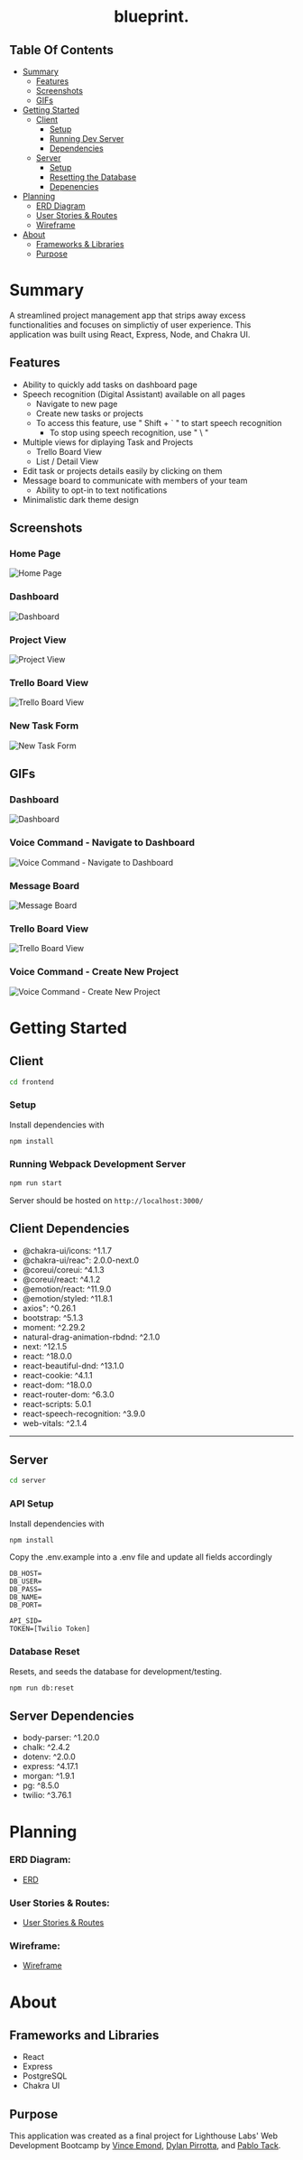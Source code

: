 <h1 align="center">blueprint.</h1>

## Table Of Contents

- [Summary](#summary)
  - [Features](#features)
  - [Screenshots](#screenshots)
  - [GIFs](#gifs)
- [Getting Started](#getting-started)
  - [Client](#client)
    - [Setup](#setup)
    - [Running Dev Server](#running-webpack-development-server)
    - [Dependencies](#client-dependencies)
  - [Server](#server)
    - [Setup](#api-setup)
    - [Resetting the Database](#database-reset)
    - [Depenencies](#server-dependencies)
- [Planning](#planning)
  - [ERD Diagram](#erd-diagram)
  - [User Stories & Routes](#user-stories--routes)
  - [Wireframe](#wireframe)
- [About](#about)
  - [Frameworks & Libraries](#frameworks-and-libraries)
  - [Purpose](#purpose)

# Summary

A streamlined project management app that strips away excess functionalities and focuses on simplictiy of user experience. This application was built using React, Express, Node, and Chakra UI.

## Features

- Ability to quickly add tasks on dashboard page
- Speech recognition (Digital Assistant) available on all pages
  - Navigate to new page
  - Create new tasks or projects
  - To access this feature, use " Shift + ` " to start speech recognition
    - To stop using speech recognition, use " \ "
- Multiple views for diplaying Task and Projects
  - Trello Board View
  - List / Detail View
- Edit task or projects details easily by clicking on them
- Message board to communicate with members of your team
  - Ability to opt-in to text notifications
- Minimalistic dark theme design

## Screenshots

### Home Page

![Home Page](./screenshots/Home-Page.png)

### Dashboard

![Dashboard](./screenshots/Dashboard.png)

### Project View

![Project View](./screenshots/Project-View.png)

### Trello Board View

![Trello Board View](./screenshots/Trello-Board-View.png)

### New Task Form

![New Task Form](./screenshots/New-Task-Form.png)

## GIFs

### Dashboard

![Dashboard](./screenshots/GIFs/Dashboard.gif)

### Voice Command - Navigate to Dashboard

![Voice Command - Navigate to Dashboard](./screenshots/GIFs/Voice-Command-Dashboard.gif)

### Message Board

![Message Board](./screenshots/GIFs/Message-Board.gif)

### Trello Board View

![Trello Board View](./screenshots/GIFs/Trello-Board.gif)

### Voice Command - Create New Project

![Voice Command - Create New Project](./screenshots/GIFs/Voice-Command-New-Project.gif)

# Getting Started

## **Client**

```sh
cd frontend
```

### Setup

Install dependencies with

```sh
npm install
```

### Running Webpack Development Server

```sh
npm run start
```

Server should be hosted on `http://localhost:3000/`

## Client Dependencies

- @chakra-ui/icons: ^1.1.7
- @chakra-ui/reac": 2.0.0-next.0
- @coreui/coreui: ^4.1.3
- @coreui/react: ^4.1.2
- @emotion/react: ^11.9.0
- @emotion/styled: ^11.8.1
- axios": ^0.26.1
- bootstrap: ^5.1.3
- moment: ^2.29.2
- natural-drag-animation-rbdnd: ^2.1.0
- next: ^12.1.5
- react: ^18.0.0
- react-beautiful-dnd: ^13.1.0
- react-cookie: ^4.1.1
- react-dom: ^18.0.0
- react-router-dom: ^6.3.0
- react-scripts: 5.0.1
- react-speech-recognition: ^3.9.0
- web-vitals: ^2.1.4

---

## **Server**

```sh
cd server
```

### API Setup

Install dependencies with

```sh
npm install
```

Copy the .env.example into a .env file and update all fields accordingly

```env
DB_HOST=
DB_USER=
DB_PASS=
DB_NAME=
DB_PORT=

API_SID=
TOKEN=[Twilio Token]
```

### Database Reset

Resets, and seeds the database for development/testing.

```sh
npm run db:reset
```

## Server Dependencies

- body-parser: ^1.20.0
- chalk: ^2.4.2
- dotenv: ^2.0.0
- express: ^4.17.1
- morgan: ^1.9.1
- pg: ^8.5.0
- twilio: ^3.76.1

# Planning

### ERD Diagram:

- [ERD](https://github.com/VinceEmond/LHL-Final-Project/blob/main/planning/ERD/ERD_Final_Project_v06.png?raw=true)

### User Stories & Routes:

- [User Stories & Routes](https://github.com/VinceEmond/LHL-Final-Project/blob/main/planning/user%20stories.md)

### Wireframe:

- [Wireframe](https://github.com/VinceEmond/LHL-Final-Project/blob/main/planning/Wireframe/Wireframe.md)

# About

## Frameworks and Libraries

- React
- Express
- PostgreSQL
- Chakra UI

## Purpose

This application was created as a final project for Lighthouse Labs' Web Development Bootcamp by [Vince Emond](https://github.com/VinceEmond), [Dylan Pirrotta](https://github.com/dpirrott), and [Pablo Tack](https://github.com/tackpablo).
